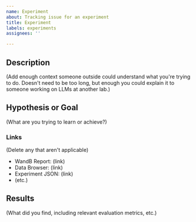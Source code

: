 ```yaml
---
name: Experiment
about: Tracking issue for an experiment
title: Experiment
labels: experiments
assignees: ''

---
```


## Description

(Add enough context someone outside could understand what you're trying to do. Doesn't need to be too long, but enough you could explain it to someone working on LLMs at another lab.)

## Hypothesis or Goal

(What are you trying to learn or achieve?)


### Links

(Delete any that aren't applicable)

* WandB Report:  (link)
* Data Browser: (link)
* Experiment JSON: (link)
* (etc.)



## Results

(What did you find, including relevant evaluation metrics, etc.)

